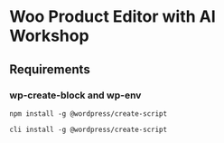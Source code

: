 # Woo Product Editor with AI Workshop

## Requirements

### wp-create-block and wp-env

```cli
npm install -g @wordpress/create-script
```

```
cli install -g @wordpress/create-script
```
